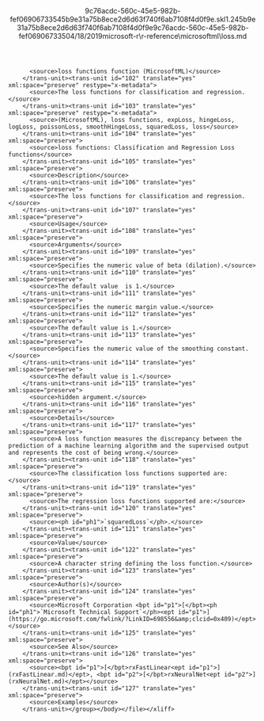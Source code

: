 <?xml version="1.0"?><xliff version="1.2" xmlns="urn:oasis:names:tc:xliff:document:1.2" xmlns:xsi="http://www.w3.org/2001/XMLSchema-instance" xsi:schemaLocation="urn:oasis:names:tc:xliff:document:1.2 xliff-core-1.2-transitional.xsd"><file datatype="xml" original="loss.md" source-language="en-US" target-language="en-US"><header><tool tool-id="mdxliff" tool-name="mdxliff" tool-version="1.0-d1654b2" tool-company="Microsoft" /><xliffext:skl_file_name xmlns:xliffext="urn:microsoft:content:schema:xliffextensions">9c76acdc-560c-45e5-982b-fef06906733545b9e31a75b8ece2d6d63f740f6ab7108f4d0f9e.skl</xliffext:skl_file_name><xliffext:version xmlns:xliffext="urn:microsoft:content:schema:xliffextensions">1.2</xliffext:version><xliffext:ms.openlocfilehash xmlns:xliffext="urn:microsoft:content:schema:xliffextensions">45b9e31a75b8ece2d6d63f740f6ab7108f4d0f9e</xliffext:ms.openlocfilehash><xliffext:ms.sourcegitcommit xmlns:xliffext="urn:microsoft:content:schema:xliffextensions">9c76acdc-560c-45e5-982b-fef069067335</xliffext:ms.sourcegitcommit><xliffext:ms.lasthandoff xmlns:xliffext="urn:microsoft:content:schema:xliffextensions">04/18/2019</xliffext:ms.lasthandoff><xliffext:ms.openlocfilepath xmlns:xliffext="urn:microsoft:content:schema:xliffextensions">microsoft-r\r-reference\microsoftml\loss.md</xliffext:ms.openlocfilepath></header><body><group id="content" extype="content"><trans-unit id="101" translate="yes" xml:space="preserve" restype="x-metadata">
          <source>loss functions function (MicrosoftML)</source>
        </trans-unit><trans-unit id="102" translate="yes" xml:space="preserve" restype="x-metadata">
          <source>The loss functions for classification and regression.</source>
        </trans-unit><trans-unit id="103" translate="yes" xml:space="preserve" restype="x-metadata">
          <source>(MicrosoftML), loss functions, expLoss, hingeLoss, logLoss, poissonLoss, smoothHingeLoss, squaredLoss, loss</source>
        </trans-unit><trans-unit id="104" translate="yes" xml:space="preserve">
          <source>loss functions: Classification and Regression Loss functions</source>
        </trans-unit><trans-unit id="105" translate="yes" xml:space="preserve">
          <source>Description</source>
        </trans-unit><trans-unit id="106" translate="yes" xml:space="preserve">
          <source>The loss functions for classification and regression.</source>
        </trans-unit><trans-unit id="107" translate="yes" xml:space="preserve">
          <source>Usage</source>
        </trans-unit><trans-unit id="108" translate="yes" xml:space="preserve">
          <source>Arguments</source>
        </trans-unit><trans-unit id="109" translate="yes" xml:space="preserve">
          <source>Specifies the numeric value of beta (dilation).</source>
        </trans-unit><trans-unit id="110" translate="yes" xml:space="preserve">
          <source>The default value  is 1.</source>
        </trans-unit><trans-unit id="111" translate="yes" xml:space="preserve">
          <source>Specifies the numeric margin value.</source>
        </trans-unit><trans-unit id="112" translate="yes" xml:space="preserve">
          <source>The default value is 1.</source>
        </trans-unit><trans-unit id="113" translate="yes" xml:space="preserve">
          <source>Specifies the numeric value of the smoothing constant.</source>
        </trans-unit><trans-unit id="114" translate="yes" xml:space="preserve">
          <source>The default value is 1.</source>
        </trans-unit><trans-unit id="115" translate="yes" xml:space="preserve">
          <source>hidden argument.</source>
        </trans-unit><trans-unit id="116" translate="yes" xml:space="preserve">
          <source>Details</source>
        </trans-unit><trans-unit id="117" translate="yes" xml:space="preserve">
          <source>A loss function measures the discrepancy between the prediction of a machine learning algorithm and the supervised output and represents the cost of being wrong.</source>
        </trans-unit><trans-unit id="118" translate="yes" xml:space="preserve">
          <source>The classification loss functions supported are:</source>
        </trans-unit><trans-unit id="119" translate="yes" xml:space="preserve">
          <source>The regression loss functions supported are:</source>
        </trans-unit><trans-unit id="120" translate="yes" xml:space="preserve">
          <source><ph id="ph1">`squaredLoss`</ph>.</source>
        </trans-unit><trans-unit id="121" translate="yes" xml:space="preserve">
          <source>Value</source>
        </trans-unit><trans-unit id="122" translate="yes" xml:space="preserve">
          <source>A character string defining the loss function.</source>
        </trans-unit><trans-unit id="123" translate="yes" xml:space="preserve">
          <source>Author(s)</source>
        </trans-unit><trans-unit id="124" translate="yes" xml:space="preserve">
          <source>Microsoft Corporation <bpt id="p1">[</bpt><ph id="ph1">`Microsoft Technical Support`</ph><ept id="p1">](https://go.microsoft.com/fwlink/?LinkID=698556&amp;clcid=0x409)</ept></source>
        </trans-unit><trans-unit id="125" translate="yes" xml:space="preserve">
          <source>See Also</source>
        </trans-unit><trans-unit id="126" translate="yes" xml:space="preserve">
          <source><bpt id="p1">[</bpt>rxFastLinear<ept id="p1">](rxFastLinear.md)</ept>, <bpt id="p2">[</bpt>rxNeuralNet<ept id="p2">](rxNeuralNet.md)</ept></source>
        </trans-unit><trans-unit id="127" translate="yes" xml:space="preserve">
          <source>Examples</source>
        </trans-unit></group></body></file></xliff>